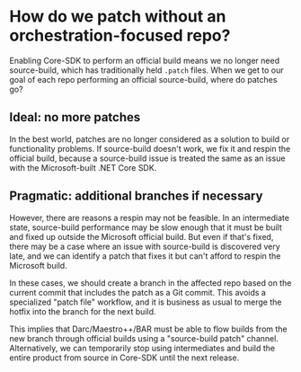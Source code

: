 # How do we patch without an orchestration-focused repo?

Enabling Core-SDK to perform an official build means we no longer need
source-build, which has traditionally held `.patch` files. When we get to our
goal of each repo performing an official source-build, where do patches go?

## Ideal: no more patches

In the best world, patches are no longer considered as a solution to build or
functionality problems. If source-build doesn't work, we fix it and respin the
official build, because a source-build issue is treated the same as an issue
with the Microsoft-built .NET Core SDK.

## Pragmatic: additional branches if necessary

However, there are reasons a respin may not be feasible. In an intermediate
state, source-build performance may be slow enough that it must be built and
fixed up outside the Microsoft official build. But even if that's fixed, there
may be a case where an issue with source-build is discovered very late, and we
can identify a patch that fixes it but can't afford to respin the Microsoft
build.

In these cases, we should create a branch in the affected repo based on the
current commit that includes the patch as a Git commit. This avoids a
specialized "patch file" workflow, and it is business as usual to merge the
hotfix into the branch for the next build.

This implies that Darc/Maestro++/BAR must be able to flow builds from the new
branch through official builds using a "source-build patch" channel.
Alternatively, we can temporarily stop using intermediates and build the entire
product from source in Core-SDK until the next release.

